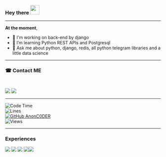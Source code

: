 ### Hey there <img src="https://media.giphy.com/media/WUlplcMpOCEmTGBtBW/giphy.gif" width="30">

---

**At the moment**, 
<br>
- 🐍 I'm working on back-end by django 
- 🌱 I’m learning Python REST APIs and Postgresql 
- 💬 Ask me about python, django, redis, all python telegram libraries and a little data science

---

### ☎ Contact ME 
<br>

<a href="https://t.me/AnonC0DER"><img src="https://img.icons8.com/dusk/48/000000/telegram-app.png"/></a>
<a href="mailto:ANONCODER@TUTANOTA.COM">
<img src="https://img.icons8.com/external-kiranshastry-lineal-color-kiranshastry/48/000000/external-email-advertising-kiranshastry-lineal-color-kiranshastry-5.png"/></a>

---

![Code Time](https://img.shields.io/badge/Code%20Time-6120%20hrs-black?style=for-the-badge&logo=appveyor)
<br>
![Lines](https://img.shields.io/badge/From%20Hello%20World%20I%27ve%20Written-80920%20Thousand%20lines%20of%20code-black?style=for-the-badge&logo=appveyor)
<br>
[![GitHub AnonC0DER](https://img.shields.io/github/followers/AnonC0DER?label=follow&style=for-the-badge&logo=appveyor)](https://github.com/AnonC0DER)
<br>
![Views](https://visitor-badge.laobi.icu/badge?page_id=AnonC0DER.AnonC0DER?)

---
### Experiences

<img src="https://img.icons8.com/dusk/64/000000/python.png"/>  <img src="https://img.icons8.com/color/64/000000/c-plus-plus-logo.png"/>
<img src="https://img.icons8.com/external-justicon-lineal-color-justicon/64/000000/external-html-responsive-web-design-justicon-lineal-color-justicon.png"/> <img src="https://img.icons8.com/external-justicon-lineal-color-justicon/64/000000/external-js-file-file-type-justicon-lineal-color-justicon.png"/><img src="https://img.icons8.com/color/64/000000/redis.png"/>

